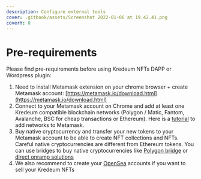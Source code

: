 ```yaml
---
description: Configure external tools
cover: .gitbook/assets/Screenshot 2022-01-06 at 19.42.41.png
coverY: 0
---
```


# Pre-requirements

Please find pre-requirements before using Kredeum NFTs DAPP or Wordpress plugin:

1. Need to install Metamask extension on your chrome browser + create Metamask account: [https://metamask.io/download.html](https://metamask.io/download.html)
2. Connect to your Metamask account on Chrome and add at least one Kredeum compatible blockchain networks (Polygon / Matic, Fantom, Avalanche, BSC for cheap transactions or Ethereum). Here is a [tutorial](https://community.metamask.io/t/how-to-add-custom-networks-to-metamask-like-binance-and-polygon-matic/3634#how-to-add-a-custom-network-on-metamask-10) to add networks to Metamask.
3. Buy native cryptocurrency and transfer your new tokens to your Metamask account to be able to create NFT collections and NFTs. Careful native cryptocurrencies are different from Ethereum tokens. You can use bridges to buy native cryptocurrencies like [Polygon bridge](https://wallet.polygon.technology) or [direct onramp solutions](https://global.transak.com)
4. We also recommend to create your [OpenSea](https://opensea.io) accounts if you want to sell your Kredeum NFTs



